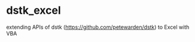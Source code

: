 dstk_excel
==========

extending APIs of dstk (https://github.com/petewarden/dstk) to Excel with VBA